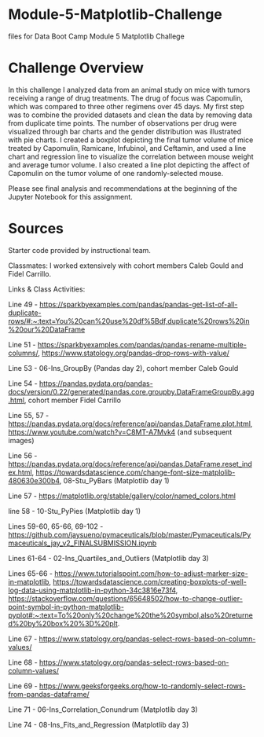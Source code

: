 # Module-5-Matplotlib-Challenge
files for Data Boot Camp Module 5 Matplotlib Challege

# Challenge Overview 
In this challenge I analyzed data from an animal study on mice with tumors receiving a range of drug treatments. The drug of focus was Capomulin, which was compared to three other regimens over 45 days. My first step was to combine the provided datasets and clean the data by removing data from duplicate time points. The number of observations per drug were visualized through bar charts and the gender distribution was illustrated with pie charts. I created a boxplot depicting the final tumor volume of mice treated by Capomulin, Ramicane, Infubinol, and Ceftamin, and used a line chart and regression line to visualize the correlation between mouse weight and average tumor volume. I also created a line plot depicting the affect of Capomulin on the tumor volume of one randomly-selected mouse. 

Please see final analysis and recommendations at the beginning of the Jupyter Notebook for this assignment. 

# Sources

Starter code provided by instructional team.

Classmates: I worked extensively with cohort members Caleb Gould and Fidel Carrillo.

Links & Class Activities: 

Line 49 - https://sparkbyexamples.com/pandas/pandas-get-list-of-all-duplicate-rows/#:~:text=You%20can%20use%20df%5Bdf,duplicate%20rows%20in%20our%20DataFrame

Line 51 - https://sparkbyexamples.com/pandas/pandas-rename-multiple-columns/,
            https://www.statology.org/pandas-drop-rows-with-value/

Line 53 - 06-Ins_GroupBy (Pandas day 2), cohort member Caleb Gould 

Line 54 - https://pandas.pydata.org/pandas-docs/version/0.22/generated/pandas.core.groupby.DataFrameGroupBy.agg.html, 
            cohort member Fidel Carrillo 

Line 55, 57 - https://pandas.pydata.org/docs/reference/api/pandas.DataFrame.plot.html, https://www.youtube.com/watch?v=C8MT-A7Mvk4 (and subsequent images)

Line 56 - https://pandas.pydata.org/docs/reference/api/pandas.DataFrame.reset_index.html, https://towardsdatascience.com/change-font-size-matplolib-480630e300b4, 08-Stu_PyBars (Matplotlib day 1)

Line 57 - https://matplotlib.org/stable/gallery/color/named_colors.html

line 58 - 10-Stu_PyPies (Matplotlib day 1)

Lines 59-60, 65-66, 69-102 - https://github.com/jaysueno/pymaceuticals/blob/master/Pymaceuticals/Pymaceuticals_jay_v2_FINALSUBMISSION.ipynb

Lines 61-64 - 02-Ins_Quartiles_and_Outliers (Matplotlib day 3)

Lines 65-66 - https://www.tutorialspoint.com/how-to-adjust-marker-size-in-matplotlib, 
                https://towardsdatascience.com/creating-boxplots-of-well-log-data-using-matplotlib-in-python-34c3816e73f4, 
                https://stackoverflow.com/questions/65648502/how-to-change-outlier-point-symbol-in-python-matplotlib-pyplot#:~:text=To%20only%20change%20the%20symbol,also%20returned%20by%20box%20%3D%20plt.

Line 67 - https://www.statology.org/pandas-select-rows-based-on-column-values/

Line 68 - https://www.statology.org/pandas-select-rows-based-on-column-values/

Line 69 - https://www.geeksforgeeks.org/how-to-randomly-select-rows-from-pandas-dataframe/

Line 71 - 06-Ins_Correlation_Conundrum (Matplotlib day 3)

Line 74 - 08-Ins_Fits_and_Regression (Matplotlib day 3)